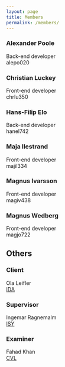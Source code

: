 ```yaml
---
layout: page
title: Members 
permalink: /members/
---
```


### Alexander Poole
Back-end developer<br>
alepo020

### Christian Luckey
Front-end developer<br>
chrlu350

### Hans-Filip Elo
Back-end developer<br>
hanel742

### Maja Ilestrand
Front-end developer<br>
majil334

### Magnus Ivarsson
Front-end developer<br>
magiv438

### Magnus Wedberg
Front-end developer<br>
magjo722

## Others

### Client
Ola Leifler<br>
[IDA](http://www.ida.liu.se/~olale55/)

### Supervisor
Ingemar Ragnemalm<br>
[ISY](http://www.icg.isy.liu.se/people/ingis/)

### Examiner
Fahad Khan<br>
[CVL](http://users.isy.liu.se/cvl/fahkh30/)
